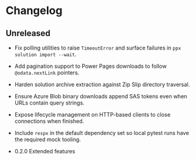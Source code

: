 # Changelog

## Unreleased

- Fix polling utilities to raise `TimeoutError` and surface failures in `ppx solution import --wait`.
- Add pagination support to Power Pages downloads to follow `@odata.nextLink` pointers.
- Harden solution archive extraction against Zip Slip directory traversal.
- Ensure Azure Blob binary downloads append SAS tokens even when URLs contain query strings.
- Expose lifecycle management on HTTP-based clients to close connections when finished.
- Include `respx` in the default dependency set so local pytest runs have the required mock tooling.

- 0.2.0 Extended features
